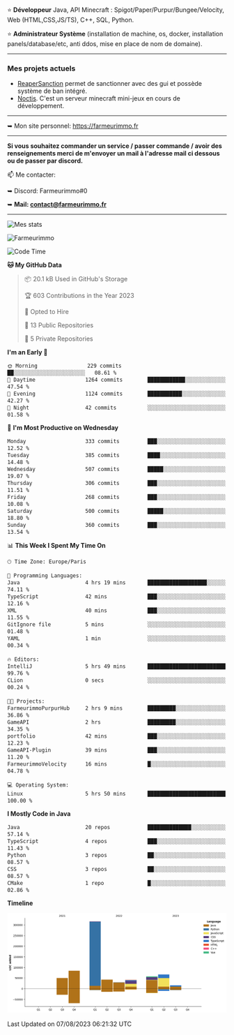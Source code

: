 ⭐ **Développeur** Java, API Minecraft : Spigot/Paper/Purpur/Bungee/Velocity, Web (HTML,CSS,JS/TS), C++, SQL, Python.

⭐ **Administrateur Système** (installation de machine, os, docker, installation panels/database/etc, anti ddos, mise en place de nom de domaine).

---

### Mes projets actuels
- [ReaperSanction](https://www.spigotmc.org/resources/reapersanction.89580/) permet de sanctionner avec des gui et possède système de ban intégré.
- [Noctis](https://discord.gg/ydRurvUJ8U). C'est un serveur minecraft mini-jeux en cours de développement.

---

➥ Mon site personnel: https://farmeurimmo.fr

---

**Si vous souhaitez commander un service / passer commande / avoir des renseignements merci de m'envoyer un mail à l'adresse mail ci dessous ou de passer par discord.**

📫 Me contacter:
 
   ➥ Discord: Farmeurimmo#0
   
   ➥ **Mail: contact@farmeurimmo.fr**

---

![Mes stats](https://github-readme-stats.farmeurimmo.fr/api?username=Farmeurimmo&count_private=true&show_icons=true&theme=radical)

<img src="https://komarev.com/ghpvc/?username=Farmeurimmo" alt="Farmeurimmo" />

<!--START_SECTION:waka-->
![Code Time](http://img.shields.io/badge/Code%20Time-866%20hrs%206%20mins-blue)

**🐱 My GitHub Data** 

> 📦 20.1 kB Used in GitHub's Storage 
 > 
> 🏆 603 Contributions in the Year 2023
 > 
> 💼 Opted to Hire
 > 
> 📜 13 Public Repositories 
 > 
> 🔑 5 Private Repositories 
 > 
**I'm an Early 🐤** 

```text
🌞 Morning                229 commits         ██░░░░░░░░░░░░░░░░░░░░░░░   08.61 % 
🌆 Daytime                1264 commits        ████████████░░░░░░░░░░░░░   47.54 % 
🌃 Evening                1124 commits        ███████████░░░░░░░░░░░░░░   42.27 % 
🌙 Night                  42 commits          ░░░░░░░░░░░░░░░░░░░░░░░░░   01.58 % 
```
📅 **I'm Most Productive on Wednesday** 

```text
Monday                   333 commits         ███░░░░░░░░░░░░░░░░░░░░░░   12.52 % 
Tuesday                  385 commits         ████░░░░░░░░░░░░░░░░░░░░░   14.48 % 
Wednesday                507 commits         █████░░░░░░░░░░░░░░░░░░░░   19.07 % 
Thursday                 306 commits         ███░░░░░░░░░░░░░░░░░░░░░░   11.51 % 
Friday                   268 commits         ███░░░░░░░░░░░░░░░░░░░░░░   10.08 % 
Saturday                 500 commits         █████░░░░░░░░░░░░░░░░░░░░   18.80 % 
Sunday                   360 commits         ███░░░░░░░░░░░░░░░░░░░░░░   13.54 % 
```


📊 **This Week I Spent My Time On** 

```text
🕑︎ Time Zone: Europe/Paris

💬 Programming Languages: 
Java                     4 hrs 19 mins       ███████████████████░░░░░░   74.11 % 
TypeScript               42 mins             ███░░░░░░░░░░░░░░░░░░░░░░   12.16 % 
XML                      40 mins             ███░░░░░░░░░░░░░░░░░░░░░░   11.55 % 
GitIgnore file           5 mins              ░░░░░░░░░░░░░░░░░░░░░░░░░   01.48 % 
YAML                     1 min               ░░░░░░░░░░░░░░░░░░░░░░░░░   00.34 % 

🔥 Editors: 
IntelliJ                 5 hrs 49 mins       █████████████████████████   99.76 % 
CLion                    0 secs              ░░░░░░░░░░░░░░░░░░░░░░░░░   00.24 % 

🐱‍💻 Projects: 
FarmeurimmoPurpurHub     2 hrs 9 mins        █████████░░░░░░░░░░░░░░░░   36.86 % 
GameAPI                  2 hrs               █████████░░░░░░░░░░░░░░░░   34.35 % 
portfolio                42 mins             ███░░░░░░░░░░░░░░░░░░░░░░   12.23 % 
GameAPI-Plugin           39 mins             ███░░░░░░░░░░░░░░░░░░░░░░   11.20 % 
FarmeurimmoVelocity      16 mins             █░░░░░░░░░░░░░░░░░░░░░░░░   04.78 % 

💻 Operating System: 
Linux                    5 hrs 50 mins       █████████████████████████   100.00 % 
```

**I Mostly Code in Java** 

```text
Java                     20 repos            ██████████████░░░░░░░░░░░   57.14 % 
TypeScript               4 repos             ███░░░░░░░░░░░░░░░░░░░░░░   11.43 % 
Python                   3 repos             ██░░░░░░░░░░░░░░░░░░░░░░░   08.57 % 
CSS                      3 repos             ██░░░░░░░░░░░░░░░░░░░░░░░   08.57 % 
CMake                    1 repo              █░░░░░░░░░░░░░░░░░░░░░░░░   02.86 % 
```



**Timeline**

![Lines of Code chart](https://raw.githubusercontent.com/Farmeurimmo/Farmeurimmo/main/assets/bar_graph.png)


 Last Updated on 07/08/2023 06:21:32 UTC
<!--END_SECTION:waka-->
